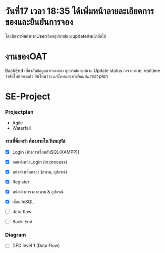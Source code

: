 # วันที่17 เวลา 18:35 ได้เพิ่มหน้าลายละเอียดการของและยืนยันการจอง
โดยมีการเพิ่มถ้าหากUserเลือกอุปกรณ์และupdateยังหน้าถัดไป

# งานของOAT
BackEnd เกี่ยวกับข้อมูลการจองของ อุปกรณ์และสนาม
Update status การจองแบบ realtime ว่าอันไหนจองแล้ว อันไหนว่าง
*แก้ไขเอกสาร/เพิ่มดเติม test plan*


# SE-Project
### Projectplan
- Agile
- Waterfall

### งานที่ต้องทำ ต้องภายในวันพฤหัส
- [x] Login (ข้างการเชื่อมกับSQL(XAMPP))
- [x] ตกแต่งหน้าLogin (in process)
- [x] หน้าต่างเลือกจอง (สนาม, อุปกรณ์)
- [x] Register
- [x] หน้าต่างการจองสนาม & อุปกรณ์
- [x] เชื่อมกับSQL
- [ ] data flow
- [ ] Back-End


### Diagram
- [ ] DFD level 1 (Data Flow)
